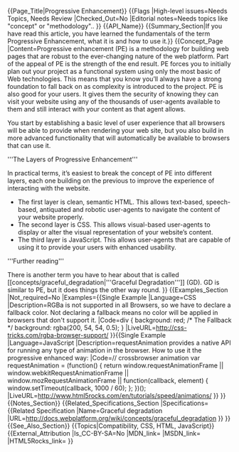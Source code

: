{{Page_Title|Progressive Enhancement}}
{{Flags
|High-level issues=Needs Topics, Needs Review
|Checked_Out=No
|Editorial notes=Needs topics like "concept" or "methodology"..
}}
{{API_Name}}
{{Summary_Section|If you have read this article, you have learned the fundamentals of the term Progressive Enhancement, what it is and how to use it.}}
{{Concept_Page
|Content=Progressive enhancement (PE) is a methodology for building web pages that are robust to the ever-changing nature of the web platform. Part of the appeal of PE is the strength of the end result. PE forces you to initially plan out your project as a functional system using only the most basic of Web technologies. This means that you know you’ll always have a strong foundation to fall back on as complexity is introduced to the project.
PE is also good for your users. It gives them the security of knowing they can visit your website using any of the thousands of user-agents available to them and still interact with your content as that agent allows.

You start by establishing a basic level of user experience that all browsers will be able to provide when rendering your web site, but you also build in more advanced functionality that will automatically be available to browsers that can use it.

'''The Layers of Progressive Enhancement'''

In practical terms, it’s easiest to break the concept of PE into different layers, each one building on the previous to improve the experience of interacting with the website.

* The first layer is clean, semantic HTML. This allows text-based, speech-based, antiquated and robotic user-agents to navigate the content of your website properly.
* The second layer is CSS. This allows visual-based user-agents to display or alter the visual representation of your website’s content.
* The third layer is JavaScript. This allows user-agents that are capable of using it to provide your users with enhanced usability.

'''Further reading'''

There is another term you have to hear about that is called [[concepts/graceful_degradation|'''Graceful Degradation''']] (GD). GD is similar to PE,  but it does things the other way round.
}}
{{Examples_Section
|Not_required=No
|Examples={{Single Example
|Language=CSS
|Description=RGBa is not supported in all Browsers, so we have to declare a fallback color.  Not declaring a fallback means no color will be applied in browsers that don't support it.
|Code=div {
   background: red; /* The Fallback */
   background: rgba(200, 54, 54, 0.5); 
}
|LiveURL=http://css-tricks.com/rgba-browser-support/
}}{{Single Example
|Language=JavaScript
|Description=requestAnimation provides a native API for running any type of animation in the browser. How to use it the progressive enhanced way:
|Code=// crossbrowser animation
var requestAnimation = (function() {
    return window.requestAnimationFrame 
    || window.webkitRequestAnimationFrame 
    || window.mozRequestAnimationFrame 
    || function(callback, element) {
        window.setTimeout(callback, 1000 / 60);
    };
})();
|LiveURL=http://www.html5rocks.com/en/tutorials/speed/animations/
}}
}}
{{Notes_Section}}
{{Related_Specifications_Section
|Specifications={{Related Specification
|Name=Graceful degradation
|URL=http://docs.webplatform.org/wiki/concepts/graceful_degradation
}}
}}
{{See_Also_Section}}
{{Topics|Compatibility, CSS, HTML, JavaScript}}
{{External_Attribution
|Is_CC-BY-SA=No
|MDN_link=
|MSDN_link=
|HTML5Rocks_link=
}}